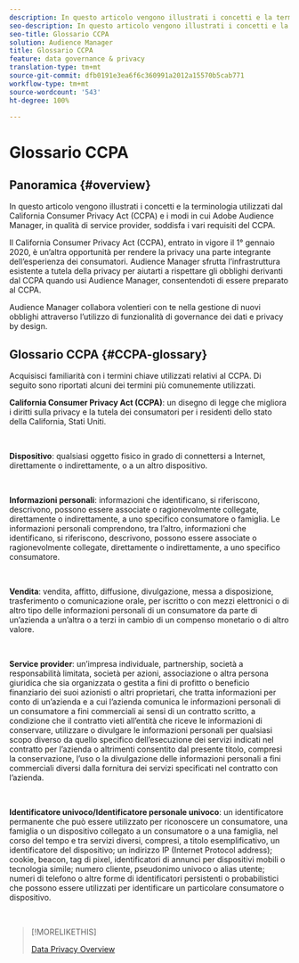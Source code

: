 ```yaml
---
description: In questo articolo vengono illustrati i concetti e la terminologia utilizzati dal California Consumer Privacy Act (CCPA) e i modi in cui Adobe Audience Manager soddisfa i vari requisiti del CCPA.
seo-description: In questo articolo vengono illustrati i concetti e la terminologia utilizzati dal California Consumer Privacy Act (CCPA) e i modi in cui Adobe Audience Manager soddisfa i vari requisiti del CCPA.
seo-title: Glossario CCPA
solution: Audience Manager
title: Glossario CCPA
feature: data governance & privacy
translation-type: tm+mt
source-git-commit: dfb0191e3ea6f6c360991a2012a15570b5cab771
workflow-type: tm+mt
source-wordcount: '543'
ht-degree: 100%

---
```



# Glossario CCPA

## Panoramica {#overview}

In questo articolo vengono illustrati i concetti e la terminologia utilizzati dal California Consumer Privacy Act (CCPA) e i modi in cui Adobe Audience Manager, in qualità di service provider, soddisfa i vari requisiti del CCPA.

Il California Consumer Privacy Act (CCPA), entrato in vigore il 1° gennaio 2020, è un’altra opportunità per rendere la privacy una parte integrante dell’esperienza dei consumatori. Audience Manager sfrutta l’infrastruttura esistente a tutela della privacy per aiutarti a rispettare gli obblighi derivanti dal CCPA quando usi Audience Manager, consentendoti di essere preparato al CCPA.

Audience Manager collabora volentieri con te nella gestione di nuovi obblighi attraverso l’utilizzo di funzionalità di governance dei dati e privacy by design.

## Glossario CCPA {#CCPA-glossary}

Acquisisci familiarità con i termini chiave utilizzati relativi al CCPA. Di seguito sono riportati alcuni dei termini più comunemente utilizzati.

**California Consumer Privacy Act (CCPA)**: un disegno di legge che migliora i diritti sulla privacy e la tutela dei consumatori per i residenti dello stato della California, Stati Uniti.

 

**Dispositivo**: qualsiasi oggetto fisico in grado di connettersi a Internet, direttamente o indirettamente, o a un altro dispositivo.

 

**Informazioni personali**: informazioni che identificano, si riferiscono, descrivono, possono essere associate o ragionevolmente collegate, direttamente o indirettamente, a uno specifico consumatore o famiglia. Le informazioni personali comprendono, tra l’altro, informazioni che identificano, si riferiscono, descrivono, possono essere associate o ragionevolmente collegate, direttamente o indirettamente, a uno specifico consumatore.

 

**Vendita**: vendita, affitto, diffusione, divulgazione, messa a disposizione, trasferimento o comunicazione orale, per iscritto o con mezzi elettronici o di altro tipo delle informazioni personali di un consumatore da parte di un’azienda a un’altra o a terzi in cambio di un compenso monetario o di altro valore.

 

**Service provider**: un’impresa individuale, partnership, società a responsabilità limitata, società per azioni, associazione o altra persona giuridica che sia organizzata o gestita a fini di profitto o beneficio finanziario dei suoi azionisti o altri proprietari, che tratta informazioni per conto di un’azienda e a cui l’azienda comunica le informazioni personali di un consumatore a fini commerciali ai sensi di un contratto scritto, a condizione che il contratto vieti all’entità che riceve le informazioni di conservare, utilizzare o divulgare le informazioni personali per qualsiasi scopo diverso da quello specifico dell’esecuzione dei servizi indicati nel contratto per l’azienda o altrimenti consentito dal presente titolo, compresi la conservazione, l’uso o la divulgazione delle informazioni personali a fini commerciali diversi dalla fornitura dei servizi specificati nel contratto con l’azienda.

 

**Identificatore univoco/Identificatore personale univoco**: un identificatore permanente che può essere utilizzato per riconoscere un consumatore, una famiglia o un dispositivo collegato a un consumatore o a una famiglia, nel corso del tempo e tra servizi diversi, compresi, a titolo esemplificativo, un identificatore del dispositivo; un indirizzo IP (Internet Protocol address); cookie, beacon, tag di pixel, identificatori di annunci per dispositivi mobili o tecnologia simile; numero cliente, pseudonimo univoco o alias utente; numeri di telefono o altre forme di identificatori persistenti o probabilistici che possono essere utilizzati per identificare un particolare consumatore o dispositivo.

 

>[!MORELIKETHIS]
>
>[Data Privacy Overview](/help/using/overview/data-security-and-privacy/data-privacy.md)

